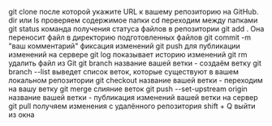 git clone после которой укажите URL к вашему репозиторию на GitHub. 
dir или ls проверяем содержимое папки
cd переходим между папками
git status команда получения статуса файлов в репозитории
git add . Она переносит файл в директорию подготовленных файлов
git commit -m "ваш комментарий" фиксация изменений
git push для публикации изменений на сервере
git log показывает историю изменений
git rm удалить файл из Git
git branch название вашей ветки - создаём ветку
git branch --list выведет список веток, которые существуют в вашем локальном репозитории
git checkout название вашей ветки - переходим на вашу ветку
git merge слияние веток
git push --set-upstream origin название вашей ветки - публикация изменений вашей ветки на сервер
git pull  получяем изменения с удалённого репозитория
shift + Q выйти из окна
